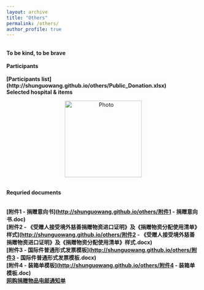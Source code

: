 ```yaml
---
layout: archive
title: "Others" 
permalink: /others/ 
author_profile: true
---
```


<br>
<b>To be kind, to be brave</b> <br>

<br>
<b>Participants</b> <br>
<br> <b>[Participants list](http://shunguowang.github.io/others/Public_Donation.xlsx)</b> 

<br>
<b>Selected hospital & items</b> <br>

<p align="center">
  <img src="http://shunguowang.github.io/others/Zhu.jpg" alt="Photo" style="width: 200px; src="http://shunguowang.github.io/others/Huang.png" alt="Photo" style="width: 200px;"/> 
</p>

<br>
<b>Requried documents</b> <br>

<br> <b>[附件1 - 捐赠意向书](http://shunguowang.github.io/others/附件1 - 捐赠意向书.doc)</b> 
<br> <b>[附件2 - 《受赠人接受境外慈善捐赠物资进口证明》及《捐赠物资分配使用清单》样式](http://shunguowang.github.io/others/附件2 - 《受赠人接受境外慈善捐赠物资进口证明》及《捐赠物资分配使用清单》样式.docx)</b> 
<br> <b>[附件3 - 国际件普通形式发票模板](http://shunguowang.github.io/others/附件3 - 国际件普通形式发票模板.docx)</b> 
<br> <b>[附件4 - 装箱单模板](http://shunguowang.github.io/others/附件4 - 装箱单模板.doc)</b> 
<br> <b>[网购捐赠物品电邮通知单](http://shunguowang.github.io/others/网购捐赠物品电邮通知单.doc)</b> 


